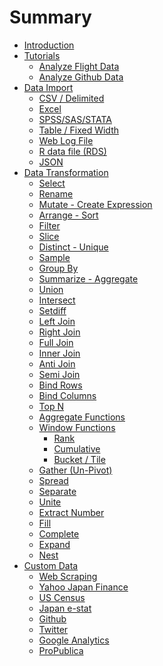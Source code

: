 # Summary

* [Introduction](README.md)
* [Tutorials](tutorials.md)
   * [Analyze Flight Data](tutorials/flight.md)
   * [Analyze Github Data](tutorials/github.md)
* [Data Import](data_import.md)
   * [CSV / Delimited](import/delimited.md)
   * [Excel](import/excel.md)
   * [SPSS/SAS/STATA](import/spss.md)
   * [Table / Fixed Width](import/table.md)
   * [Web Log File](import/log.md)
   * [R data file (RDS)](import/rds.md)
   * [JSON](import/json.md)
* [Data Transformation](data_transform.md)
   * [Select](dplyr/select.md)
   * [Rename](dplyr/rename.md)
   * [Mutate - Create Expression](dplyr/mutate.md)
   * [Arrange - Sort](dplyr/arrange.md)
   * [Filter](dplyr/filter.md)
   * [Slice](dplyr/slice.md)
   * [Distinct - Unique](dplyr/distinct.md)
   * [Sample](dplyr/sample.md)
   * [Group By](dplyr/groupby.md)
   * [Summarize - Aggregate](dplyr/summarize.md)
   * [Union](dplyr/union.md)
   * [Intersect](dplyr/intersect.md)
   * [Setdiff](dplyr/setdiff.md)
   * [Left Join](dplyr/leftjoin.md)
   * [Right Join](dplyr/rightjoin.md)
   * [Full Join](dplyr/fulljoin.md)
   * [Inner Join](dplyr/innerjoin.md)
   * [Anti Join](dplyr/antijoin.md)
   * [Semi Join](dplyr/semijoin.md)
   * [Bind Rows](dplyr/bindrows.md)
   * [Bind Columns](dplyr/bindcols.md)
   * [Top N](dplyr/topn.md)
   * [Aggregate Functions](dplyr/aggregate.md)
   * [Window Functions](dplyr/window.md)
      * [Rank](dplyr/rank.md)
      * [Cumulative](dplyr/cumulative.md)
      * [Bucket / Tile](dplyr/ntile.md)
   * [Gather (Un-Pivot)](tidyr/gather.md)
   * [Spread](tidyr/spread.md)
   * [Separate](tidyr/separate.md)
   * [Unite](tidyr/unite.md)
   * [Extract Number](tidyr/extract_num.md)
   * [Fill](tidyr/fill.md)
   * [Complete](tidyr/complete.md)
   * [Expand](tidyr/expand.md)
   * [Nest](tidyr/nest.md)
* [Custom Data](customdata.md)
   * [Web Scraping]()
   * [Yahoo Japan Finance]()
   * [US Census]()
   * [Japan e-stat]()
   * [Github]()
   * [Twitter]()
   * [Google Analytics]()
   * [ProPublica]()


